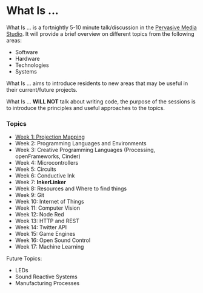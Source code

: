 What Is ...
===

What Is ... is a fortnightly 5-10 minute talk/discussion in the [Pervasive Media Studio](http://www.watershed.co.uk/studio/). It will provide a brief overview on different topics from the following areas: 

* Software
* Hardware
* Technologies
* Systems

What Is ... aims to introduce residents to new areas that may be useful in their current/future projects.

What Is ... **WILL NOT** talk about writing code, the purpose of the sessions is to introduce the principles and useful approaches to the topics.

### Topics

* [Week 1: Projection Mapping](./topics/projectionmapping.md)
* Week 2: Programming Languages and Environments
* Week 3: Creative Programming Languages (Processing, openFrameworks, Cinder)
* Week 4: Microcontrollers
* Week 5: Circuits
* Week 6: Conductive Ink
* Week 7: **InkerLinker**
* Week 8: Resources and Where to find things
* Week 9: Git
* Week 10: Internet of Things
* Week 11: Computer Vision
* Week 12: Node Red
* Week 13: HTTP and REST
* Week 14: Twitter API
* Week 15: Game Engines
* Week 16: Open Sound Control
* Week 17: Machine Learning

Future Topics:

* LEDs
* Sound Reactive Systems
* Manufacturing Processes



